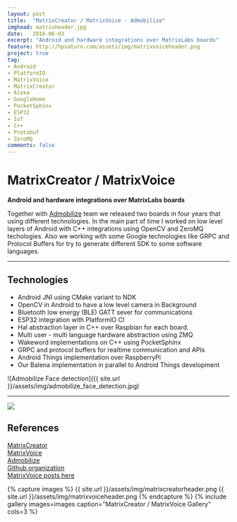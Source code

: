 ```yaml
---
layout: post
title:  "MatrixCreator / MatrixVoice - Admobilize"
imghead: matrixheader.jpg
date:   2016-06-03
excerpt: "Android and hardware integrations over MatrixLabs boards"
feature: http://hpsaturn.com/assets/img/matrixvoiceheader.png
project: true
tag:
- Android
- PlatformIO
- MatrixVoice
- MatrixCreator
- Alexa
- GoogleHome
- PocketSphinx
- ESP32
- IoT
- C++
- Protobuf
- ZeroMQ
comments: false
---
```

   
# MatrixCreator / MatrixVoice

**Android and hardware integrations over MatrixLabs boards**

Together with [Admobilize](https://www.admobilize.com/) team we released two boards in four years that using different technologies. In the main part of time I worked on low level layers of Android with C++ integrations using OpenCV and ZeroMQ techologies. Also we working with some Google technologies like GRPC and Protocol Buffers for try to generate different SDK to some software languages.

---

## Technologies

- Android JNI using CMake variant to NDK
- OpenCV in Android to have a low level camera in Background
- Bluetooth low energy (BLE) GATT sever for communications
- ESP32 integration with PlatformIO CI
- Hal abstraction layer in C++ over Raspbian for each board.
- Multi user - multi language hardware abstraction using ZMQ
- Wakeword implementations on C++ using PocketSphinx
- GRPC and protocol buffers for realtime communication and APIs
- Android Things implementation over RaspberryPi
- Our Balena implementation in parallel to Android Things development

![Admobilize Face detection]({{ site.url }}/assets/img/admobilize_face_detection.jpg)

---

<a href="https://youtu.be/YMRRN0Mzvw0" target="_blank"><img src="{{ site.url }}/assets/img/matrixvoice_youtube.jpg" align="center"></a>

## References

[MatrixCreator](https://matrix-io.github.io/matrix-documentation/matrix-creator/overview/)  
[MatrixVoice](https://matrix-io.github.io/matrix-documentation/matrix-voice/overview/)  
[Admobilize](https://www.admobilize.com/)  
[Github organization](https://github.com/matrix-io/)  
[MatrixVoice posts here](https://hpsaturn.com/tags/#MatrixVoice)

{% capture images %}
  {{ site.url }}/assets/img/matrixcreatorheader.png
  {{ site.url }}/assets/img/matrixvoiceheader.png
{% endcapture %}
{% include gallery images=images caption="MatrixCreator / MatrixVoice Gallery" cols=3 %}
